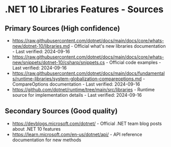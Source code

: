 # .NET 10 Libraries Features - Sources

## Primary Sources (High confidence)
- https://raw.githubusercontent.com/dotnet/docs/main/docs/core/whats-new/dotnet-10/libraries.md - Official what's new libraries documentation - Last verified: 2024-09-16
- https://raw.githubusercontent.com/dotnet/docs/main/docs/core/whats-new/snippets/dotnet-10/csharp/snippets.cs - Official code examples - Last verified: 2024-09-16
- https://raw.githubusercontent.com/dotnet/docs/main/docs/fundamentals/runtime-libraries/system-globalization-compareoptions.md - CompareOptions documentation - Last verified: 2024-09-16
- https://github.com/dotnet/runtime/tree/main/src/libraries - Runtime source for implementation details - Last verified: 2024-09-16

## Secondary Sources (Good quality)
- https://devblogs.microsoft.com/dotnet/ - Official .NET team blog posts about .NET 10 features
- https://learn.microsoft.com/en-us/dotnet/api/ - API reference documentation for new methods